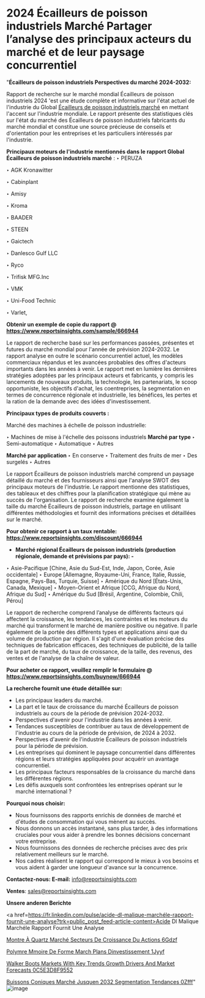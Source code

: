 # 2024 Écailleurs de poisson industriels Marché Partager l’analyse des principaux acteurs du marché et de leur paysage concurrentiel

 "<strong>Écailleurs de poisson industriels Perspectives du marché 2024-2032:</strong>

Rapport de recherche sur le marché mondial Écailleurs de poisson industriels 2024 'est une étude complète et informative sur l'état actuel de l'industrie du Global <a href=https://www.reportsinsights.com/sample/666944>Écailleurs de poisson industriels marché</a> en mettant l'accent sur l'industrie mondiale. Le rapport présente des statistiques clés sur l'état du marché des Écailleurs de poisson industriels fabricants du marché mondial et constitue une source précieuse de conseils et d'orientation pour les entreprises et les particuliers intéressés par l'industrie.

<strong>Principaux moteurs de l'industrie mentionnés dans le rapport Global Écailleurs de poisson industriels marché</strong> :
‣ PERUZA

‣ AGK Kronawitter

‣ Cabinplant

‣ Amisy

‣ Kroma

‣ BAADER

‣ STEEN

‣ Gaictech

‣ Danlesco Gulf LLC

‣ Ryco

‣ Trifisk MFG.Inc

‣ VMK

‣ Uni-Food Technic

‣ Varlet,

<strong>Obtenir un exemple de copie du rapport @ <a href=https://www.reportsinsights.com/sample/666944>https://www.reportsinsights.com/sample/666944</a></strong>

Le rapport de recherche basé sur les performances passées, présentes et futures du marché mondial pour l'année de prévision 2024-2032. Le rapport analyse en outre le scénario concurrentiel actuel, les modèles commerciaux répandus et les avancées probables des offres d'acteurs importants dans les années à venir. Le rapport met en lumière les dernières stratégies adoptées par les principaux acteurs et fabricants, y compris les lancements de nouveaux produits, la technologie, les partenariats, le scoop opportuniste, les objectifs d'achat, les coentreprises, la segmentation en termes de concurrence régionale et industrielle, les bénéfices, les pertes et la ration de la demande avec des idées d'investissement.

<strong>Principaux types de produits couverts :</strong>

Marché des machines à échelle de poisson industrielle:

‣  Machines de mise à l'échelle des poissons industriels <strong> Marché <strong> par type </strong> </strong>
‣ Semi-automatique
‣ Automatique
‣ Autres

<strong>Marché par application </strong>
‣ En conserve
‣ Traitement des fruits de mer
‣ Des surgelés
‣ Autres

Le rapport Écailleurs de poisson industriels marché comprend un paysage détaillé du marché et des fournisseurs ainsi que l'analyse SWOT des principaux moteurs de l'industrie. Le rapport mentionne des statistiques, des tableaux et des chiffres pour la planification stratégique qui mène au succès de l'organisation. Le rapport de recherche examine également la taille du marché Écailleurs de poisson industriels, partage en utilisant différentes méthodologies et fournit des informations précises et détaillées sur le marché.

<strong>Pour obtenir ce rapport à un taux rentable: <a href=https://www.reportsinsights.com/discount/666944>https://www.reportsinsights.com/discount/666944</a></strong>
<ul>
  <li><strong>Marché régional Écailleurs de poisson industriels (production régionale, demande et prévisions par pays): -</strong></li>
</ul>
‣ Asie-Pacifique [Chine, Asie du Sud-Est, Inde, Japon, Corée, Asie occidentale]
‣ Europe [Allemagne, Royaume-Uni, France, Italie, Russie, Espagne, Pays-Bas, Turquie, Suisse]
‣ Amérique du Nord [États-Unis, Canada, Mexique]
‣ Moyen-Orient et Afrique [CCG, Afrique du Nord, Afrique du Sud]
‣ Amérique du Sud [Brésil, Argentine, Colombie, Chili, Pérou]

Le rapport de recherche comprend l’analyse de différents facteurs qui affectent la croissance, les tendances, les contraintes et les moteurs du marché qui transforment le marché de manière positive ou négative. Il parle également de la portée des différents types et applications ainsi que du volume de production par région. Il s'agit d'une évaluation précise des techniques de fabrication efficaces, des techniques de publicité, de la taille de la part de marché, du taux de croissance, de la taille, des revenus, des ventes et de l'analyse de la chaîne de valeur.

<strong>Pour acheter ce rapport, veuillez remplir le formulaire @   <a href=https://www.reportsinsights.com/buynow/666944>https://www.reportsinsights.com/buynow/666944</a></strong>

<strong>La recherche fournit une étude détaillée sur:</strong>
<ul>
  <li>Les principaux leaders du marché.</li>
  <li>La part et le taux de croissance du marché Écailleurs de poisson industriels au cours de la période de prévision 2024-2032.</li>
  <li>Perspectives d'avenir pour l'industrie dans les années à venir.</li>
  <li>Tendances susceptibles de contribuer au taux de développement de l'industrie au cours de la période de prévision, de 2024 à 2032.</li>
  <li>Perspectives d'avenir de l'industrie Écailleurs de poisson industriels pour la période de prévision.</li>
  <li>Les entreprises qui dominent le paysage concurrentiel dans différentes régions et leurs stratégies appliquées pour acquérir un avantage concurrentiel.</li>
  <li>Les principaux facteurs responsables de la croissance du marché dans les différentes régions.</li>
  <li>Les défis auxquels sont confrontées les entreprises opérant sur le marché international ?</li>
</ul>
<strong>Pourquoi nous choisir:</strong>
<ul>
  <li>Nous fournissons des rapports enrichis de données de marché et d'études de consommation qui vous mènent au succès.</li>
  <li>Nous donnons un accès instantané, sans plus tarder, à des informations cruciales pour vous aider à prendre les bonnes décisions concernant votre entreprise.</li>
  <li>Nous fournissons des données de recherche précises avec des prix relativement meilleurs sur le marché.</li>
  <li>Nos cadres réalisent le rapport qui correspond le mieux à vos besoins et vous aident à garder une longueur d'avance sur la concurrence.</li>
</ul>
<strong>Contactez-nous:
</strong><strong>E-mail:</strong> <a href=mailto:info@reportsinsights.com>info@reportsinsights.com</a>

<strong>Ventes</strong>: <a href=mailto:sales@reportsinsights.com>sales@reportsinsights.com</a>

<strong>Unsere anderen Berichte</strong>

<a href=https://fr.linkedin.com/pulse/acide-dl-malique-marchéle-rapport-fournit-une-analyse?trk=public_post_feed-article-content>Acide Dl Malique Marchéle Rapport Fournit Une Analyse</a>

<a href=https://fr.linkedin.com/pulse/montre-à-quartz-marché-secteurs-de-croissance-du-actions-6gdzf/>Montre À Quartz Marché Secteurs De Croissance Du Actions 6Gdzf</a>

<a href=https://www.linkedin.com/pulse/polym%C3%A8re-%C3%A0-m%C3%A9moire-de-forme-march%C3%A9-plans-dinvestissement-1jyyf/>Polymre  Mmoire De Forme March Plans Dinvestissement 1Jyyf</a>

<a href=https://medium.com/@aanarkumar6/walker-boots-markets-with-key-trends-growth-drivers-and-market-forecasts-0c5e3d8f9552>Walker Boots Markets With Key Trends Growth Drivers And Market Forecasts 0C5E3D8F9552</a>

<a href=https://fr.linkedin.com/pulse/buissons-coniques-marché-jusquen-2032-segmentation-tendances-0zfff/>Buissons Coniques Marché Jusquen 2032 Segmentation Tendances 0Zfff</a>"
![image](https://github.com/daminid12/RImarketgrowth/assets/158430485/e01c447c-0dcb-4a20-a0f0-af5d0c441f45)
